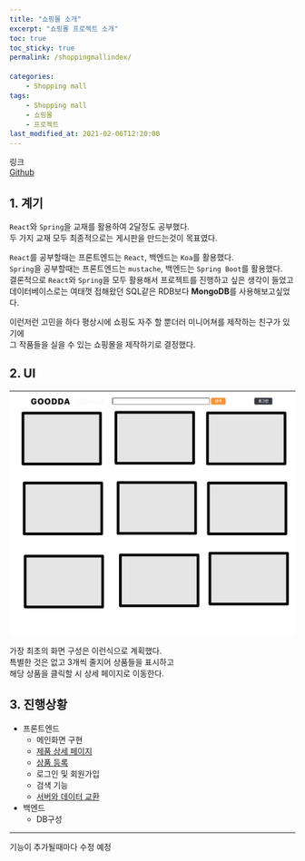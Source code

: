 ```yaml
---
title: "쇼핑몰 소개"
excerpt: "쇼핑몰 프로젝트 소개"
toc: true
toc_sticky: true
permalink: /shoppingmallindex/

categories:
    - Shopping mall
tags:
    - Shopping mall
    - 쇼핑몰
    - 프로젝트
last_modified_at: 2021-02-06T12:20:00
---
```


링크  
[Github](https://github.com/so-woon-1221/ShoppingMall)

## 1. 계기

`React`와 `Spring`을 교재를 활용하여 2달정도 공부했다.  
두 가지 교재 모두 최종적으로는 게시판을 만드는것이 목표였다.

`React`를 공부할때는 프론트엔드는 `React`, 백엔드는 `Koa`를 활용했다.  
`Spring`을 공부할때는 프론트엔드는 `mustache`, 백엔드는 `Spring Boot`를 활용했다.  
결론적으로 `React`와 `Spring`을 모두 활용해서 프로젝트를 진행하고 싶은 생각이 들었고  
데이터베이스로는 여태껏 접해왔던 SQL같은 RDB보다 **MongoDB**를 사용해보고싶었다.

이런저런 고민을 하다 평상시에 쇼핑도 자주 할 뿐더러 미니어쳐를 제작하는 친구가 있기에  
그 작품들을 실을 수 있는 쇼핑몰을 제작하기로 결정했다.

## 2. UI

![UI](/assets/image/UI.jpg)

가장 최초의 화면 구성은 이런식으로 계획했다.  
특별한 것은 없고 3개씩 줄지어 상품들을 표시하고  
해당 상품을 클릭할 시 상세 페이지로 이동한다.

## 3. 진행상황

-   프론트엔드
    -   메인화면 구현
    -   [제품 상세 페이지](/shoppingmall/infopage)
    -   [상품 등록](/shoppingmall/insert)
    -   로그인 및 회원가입
    -   검색 기능
    -   [서버와 데이터 교환](/shoppingmall/axios)
-   백엔드
    -   DB구성

---

기능이 추가될때마다 수정 예정
